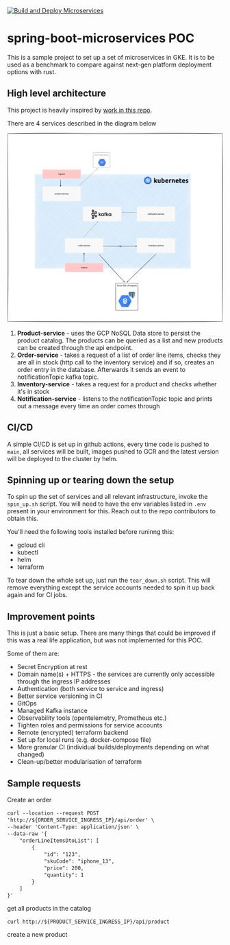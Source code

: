 [![Build and Deploy Microservices](https://github.com/redbadger/spring-boot-microservices/actions/workflows/build.yml/badge.svg?branch=main&event=push)](https://github.com/redbadger/spring-boot-microservices/actions/workflows/build.yml)

# spring-boot-microservices POC

This is a sample project to set up a set of microservices in GKE. It is to be used as a benchmark to compare against 
next-gen platform deployment options with rust. 

## High level architecture

This project is heavily inspired by [work in this repo](https://github.com/SaiUpadhyayula/spring-boot-microservices).

There are 4 services described in the diagram below

![high level architecture](./docs/arch.png)

1. **Product-service** - uses the GCP NoSQL Data store to persist the product catalog. The products can be queried as a list and new products can be created through the api endpoint.
2. **Order-service** - takes a request of a list of order line items, checks they are all in stock (http call to the inventory service) and if so, creates an order entry in the database. Afterwards it sends an event to notificationTopic kafka topic.
3. **Inventory-service** - takes a request for a product and checks whether it's in stock
4. **Notification-service** - listens to the notificationTopic topic and prints out a message every time an order comes through

## CI/CD

A simple CI/CD is set up in github actions, every time code is pushed to `main`, all services will be built, images pushed to GCR
and the latest version will be deployed to the cluster by helm.

## Spinning up or tearing down the setup

To spin up the set of services and all relevant infrastructure, invoke the `spin_up.sh` script. 
You will need to have the env variables listed in `.env` present in your environment for this. Reach out to the repo contributors 
to obtain this. 

You'll need the following tools installed before runinng this:
* gcloud cli
* kubectl
* helm
* terraform

To tear down the whole set up, just run the `tear_down.sh` script. This will remove everything except the service accounts
needed to spin it up back again and for CI jobs.

## Improvement points
This is just a basic setup. There are many things that could be improved if this was a real life application, but was not
implemented for this POC. 

Some of them are:
* Secret Encryption at rest
* Domain name(s) + HTTPS - the services are currently only accessible through the ingress IP addresses
* Authentication (both service to service and ingress)
* Better service versioning in CI
* GitOps
* Managed Kafka instance
* Observability tools (opentelemetry, Prometheus etc.)
* Tighten roles and permissions for service accounts
* Remote (encrypted) terraform backend
* Set up for local runs (e.g. docker-compose file)
* More granular CI (individual builds/deployments depending on what changed)
* Clean-up/better modularisation of terraform

## Sample requests

Create an order 

```shell
curl --location --request POST 'http://${ORDER_SERVICE_INGRESS_IP}/api/order' \
--header 'Content-Type: application/json' \
--data-raw '{
    "orderLineItemsDtoList": [
        {
            "id": "123",
            "skuCode": "iphone_13",
            "price": 200,
            "quantity": 1
        }
    ]
}'
```

get all products in the catalog 

```shell
curl http://${PRODUCT_SERVICE_INGRESS_IP}/api/product
```

create a new product 